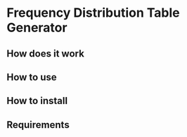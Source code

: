 # Frequency Distribution Table Generator

## How does it work


## How to use


## How to install


## Requirements